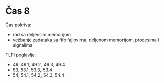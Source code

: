 # Čas 8

Čas pokriva:
- rad sa deljenom memorijom
- vežbanje zadataka sa fifo fajlovima, deljenom memorijom, procesima i signalima

TLPI poglavlja:
- 49, 49.1, 49.2, 49.3, 49.4
- 53, 53.1, 53.3, 53.4
- 54, 54.1, 54.2, 54.3, 54.4
